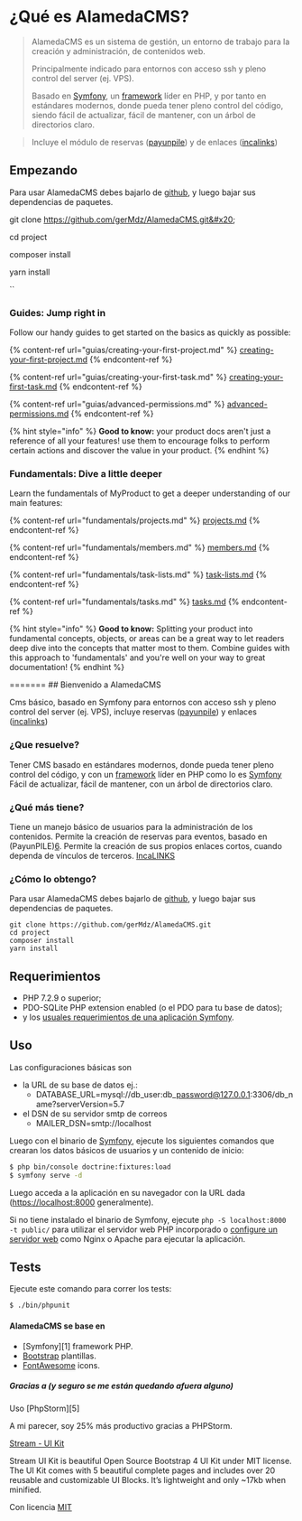 # ¿Qué es AlamedaCMS?

> AlamedaCMS es un sistema de gestión, un entorno de trabajo para la creación y administración, de contenidos web.
>
> Principalmente indicado para entornos con acceso ssh y pleno control del server (ej. VPS).
>
> Basado en [Symfony](https://symfony.com), un [framework](https://symfony.com) líder en PHP, y por tanto en estándares modernos, donde pueda tener pleno control del código, siendo fácil de actualizar, fácil de mantener, con un árbol de directorios claro.

> Incluye el módulo de reservas ([payunpile](https://github.com/gerMdz/payunpile)) y de enlaces ([incalinks](https://germdz.github.io/incalinks/))

## Empezando

Para usar AlamedaCMS debes bajarlo de [github](https://github.com/gerMdz/AlamedaCMS.git), y luego bajar sus dependencias de paquetes.

git clone https://github.com/gerMdz/AlamedaCMS.git&#x20;

cd project&#x20;

composer install&#x20;

yarn install

``

### Guides: Jump right in

Follow our handy guides to get started on the basics as quickly as possible:

{% content-ref url="guias/creating-your-first-project.md" %}
[creating-your-first-project.md](guias/creating-your-first-project.md)
{% endcontent-ref %}

{% content-ref url="guias/creating-your-first-task.md" %}
[creating-your-first-task.md](guias/creating-your-first-task.md)
{% endcontent-ref %}

{% content-ref url="guias/advanced-permissions.md" %}
[advanced-permissions.md](guias/advanced-permissions.md)
{% endcontent-ref %}

{% hint style="info" %}
**Good to know:** your product docs aren't just a reference of all your features! use them to encourage folks to perform certain actions and discover the value in your product.
{% endhint %}

### Fundamentals: Dive a little deeper

Learn the fundamentals of MyProduct to get a deeper understanding of our main features:

{% content-ref url="fundamentals/projects.md" %}
[projects.md](fundamentals/projects.md)
{% endcontent-ref %}

{% content-ref url="fundamentals/members.md" %}
[members.md](fundamentals/members.md)
{% endcontent-ref %}

{% content-ref url="fundamentals/task-lists.md" %}
[task-lists.md](fundamentals/task-lists.md)
{% endcontent-ref %}

{% content-ref url="fundamentals/tasks.md" %}
[tasks.md](fundamentals/tasks.md)
{% endcontent-ref %}

{% hint style="info" %}
**Good to know:** Splitting your product into fundamental concepts, objects, or areas can be a great way to let readers deep dive into the concepts that matter most to them. Combine guides with this approach to 'fundamentals' and you're well on your way to great documentation!
{% endhint %}

\======= ## Bienvenido a AlamedaCMS

Cms básico, basado en Symfony para entornos con acceso ssh y pleno control del server (ej. VPS), incluye reservas ([payunpile](https://github.com/gerMdz/payunpile)) y enlaces ([incalinks](https://germdz.github.io/incalinks/))

### ¿Que resuelve?

Tener CMS basado en estándares modernos, donde pueda tener pleno control del código, y con un [framework](https://symfony.com) líder en PHP como lo es [Symfony](https://symfony.com) Fácil de actualizar, fácil de mantener, con un árbol de directorios claro.

### ¿Qué más tiene?

Tiene un manejo básico de usuarios para la administración de los contenidos. Permite la creación de reservas para eventos, basado en (PayunPILE)[6](https://github.com/gerMdz/payunpile). Permite la creación de sus propios enlaces cortos, cuando dependa de vínculos de terceros. [IncaLINKS](https://germdz.github.io/incalinks/)

### ¿Cómo lo obtengo?

Para usar AlamedaCMS debes bajarlo de [github](https://github.com/gerMdz/AlamedaCMS.git), y luego bajar sus dependencias de paquetes.

```
git clone https://github.com/gerMdz/AlamedaCMS.git
cd project
composer install
yarn install 
```

## Requerimientos

* PHP 7.2.9 o superior;
* PDO-SQLite PHP extension enabled (o el PDO para tu base de datos);
* y los [usuales requerimientos de una aplicación Symfony](https://symfony.com/doc/current/reference/requirements.html).

## Uso

Las configuraciones básicas son

* la URL de su base de datos ej.:
  * DATABASE\_URL=mysql://db\_user:db\_password@127.0.0.1:3306/db\_name?serverVersion=5.7
* el DSN de su servidor smtp de correos
  * MAILER\_DSN=smtp://localhost

Luego con el binario de [Symfony](https://symfony.com/download), ejecute los siguientes comandos que crearan los datos básicos de usuarios y un contenido de inicio:

```bash
$ php bin/console doctrine:fixtures:load
$ symfony serve -d
```

Luego acceda a la aplicación en su navegador con la URL dada ([https://localhost:8000](https://localhost:8000) generalmente).

Si no tiene instalado el binario de Symfony, ejecute `php -S localhost:8000 -t public/` para utilizar el servidor web PHP incorporado o [configure un servidor web](https://symfony.com/doc/current/cookbook/configuration/web\_server\_configuration.html) como Nginx o Apache para ejecutar la aplicación.

## Tests

Ejecute este comando para correr los tests:

```bash
$ ./bin/phpunit
```

#### AlamedaCMS se base en

- [Symfony][1] framework PHP.
- [Bootstrap](https://getbootstrap.com/) plantillas.
- [FontAwesome](https://fortawesome.github.io/Font-Awesome/) icons.

##### Gracias a (y seguro se me están quedando afuera alguno)
Uso [PhpStorm][5]

A mi parecer, soy 25% más productivo gracias a PHPStorm.

 [Stream - UI Kit](https://htmlstream.com/preview/stream-ui-kit/)

 Stream UI Kit is beautiful Open Source Bootstrap 4 UI Kit under MIT license. The UI Kit comes with 5 beautiful complete pages and includes over 20 reusable and customizable UI Blocks. It’s lightweight and only ~17kb when minified.


Con licencia [MIT](https://github.com/gerMdz/AlamedaCMS/blob/AlamedaCMS/LICENSE)



